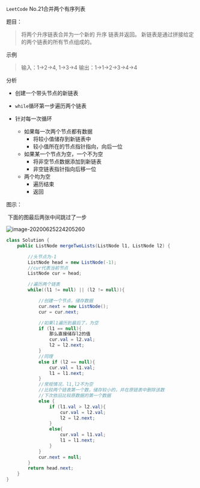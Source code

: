 `LeetCode` No.21合并两个有序列表

题目：

>将两个升序链表合并为一个新的 升序 链表并返回。
新链表是通过拼接给定的两个链表的所有节点组成的。 

示例

>输入：1->2->4, 1->3->4
输出：1->1->2->3->4->4

分析

- 创建一个带头节点的新链表

- `while`循环第一步遍历两个链表
- 针对每一次循环
  - 如果每一次两个节点都有数据
    - 将较小值储存到新链表中
    - 较小值所在的节点指针指向，向后一位
  - 如果某一个节点为空，一个不为空
    - 将非空节点数据添加到新链表
    - 非空链表指针指向后移一位
  - 两个均为空
    - 遍历结束
    - 返回

图示：

​	下面的图最后两张中间跳过了一步

![image-20200625224205260](https://i.loli.net/2020/06/25/bvTCgpqiAUd8NjE.png)


```java
class Solution {
    public ListNode mergeTwoLists(ListNode l1, ListNode l2) {

        //头节点为-1
        ListNode head = new ListNode(-1);
        //cur代表当前节点
        ListNode cur = head;

        //遍历两个链表
        while((l1 != null) || (l2 != null)){

            //创建一个节点，储存数据
            cur.next = new ListNode();
            cur = cur.next;

            //如果l1遍历到最后了，为空
            if (l1 == null){
                那么直接储存l2的值
                cur.val = l2.val;
                l2 = l2.next;
            }
            //同理
            else if (l2 == null){
                cur.val = l1.val;
                l1 = l1.next;
            }
            //常规情况，l1,l2不为空
            //比较两个链表第一个数，储存较小的，并在原链表中删除该数
            //下次依旧比较原数据的第一个数据
            else {
                if (l1.val > l2.val){
                    cur.val = l2.val;
                    l2 = l2.next;
                }
                else{
                    cur.val = l1.val;
                    l1 = l1.next;
                }
            }
            cur.next = null;
        }
        return head.next;
    }
}
```

